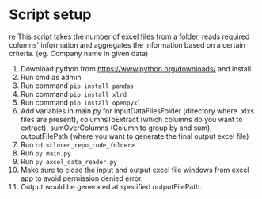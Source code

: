   # Script setup
re  This script takes the number of excel files from a folder, reads required columns' information and aggregates the information based on a certain criteria. (eg. Company name in given data)
1. Download python from https://www.python.org/downloads/ and install
2. Run cmd as admin
3. Run command ```pip install pandas```
4. Run command ```pip install xlrd```
5. Run command ```pip install openpyxl```
6. Add variables in main.py for inputDataFilesFolder (directory where .xlxs files are present), columnsToExtract (which columns do you want to extract), sumOverColumns (Column to group by and sum), outputFilePath (where you want to generate the final output excel file)
7. Run ```cd <cloned_repo_code_folder>```
8. Run ```py main.py```
9. Run  ```py excel_data_reader.py```
10. Make sure to close the input and output excel file windows from excel app to avoid permission denied error.
11. Output would be generated at specified outputFilePath.
